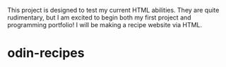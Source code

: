 This project is designed to test my current HTML abilities. They are quite rudimentary, but I am excited to begin both my first project and programming portfolio! 
I will be making a recipe website via HTML.
# odin-recipes
